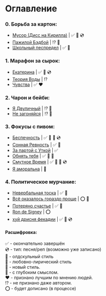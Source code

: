 # Оглавление

### 0. Борьба за картон:
  - [Мусор (Дисс на Кирилла)](/poems/Junk.md) | ✅ 💙 💿
  - [Пажилой Бэдбой](/poems/OldBadBoy.md) | ⁉ 💙
  - [Школьный песпредел](/poems/SchoolMayhem.md) | ✅ 💙
  
### 1. Марафон за сырок:
  - [Екатерина](/poems/Ekaterina.md) | ✅ 💙 💿
  - [Теория Воды](/narrations/TheTheoryOfWater.md) | ⁉
  - [Чувства](/poems/Feelings.md) | ✅ ❤
  
### 2. Чарон и бейби:
  - [Я Двуличный](/poems/ImTwoFaced.md) | ⁉ 💙
  - [Не загоняйся](/poems/DontCatchUp.md) | ⁉ 💙

### 3. Фокусы с пивом:
  - [Беспечность](/poems/Carelessness.md) | ✅ 💛 🔷 💿
  - [Сонная Ревность](/narrations/SleppyJealousy.md) | ✅ 🔷
  - [За партой с Уткой](/narrations/AtTheDeskWithGopp.md) | ✅
  - [Обнять тебя](/poems/HugYou.md) | ✅ 💛 🔷
  - [Смутное Время](/poems/TimeOfTroubles.md) | ✅ 💜 🔷 💿
  - [Я аморальна](/poems/AmoralGirl.md) | 💙

### 4. Политическое мурчание:
  - [Невербальная тоска](/poems/NonverbalSadness.md) | ✅ 💜
  - [Всё оказалось гораздо проще](/poems/EverythingSeemToBeEasier.md) | ⭕ 💛
  - [Потеряно счастье](/poems/LostHappiness.md) | ✅ 💜
  - [Ron de Signey](/narrations/RonDeSigney.md) | ⭕
  - [хуй дрисня фекадии](/poems/HuiDrisnyaFekalii.md) | ✅ 💜 💿

#### Расшифровка:
✅ - окончательно завершён \
💿 - тип: песня/реп (возможно уже записано) \
💙 - олдскульный стиль \
💛 - любовно-лирический стиль \
💜 - новый стиль. \
🔷 - с глубоким смыслом. \
❤ - признано лучшим по мнению людей. \
⁉ - не признано даже автором. \
⭕ - будет дописано (в процессе)
